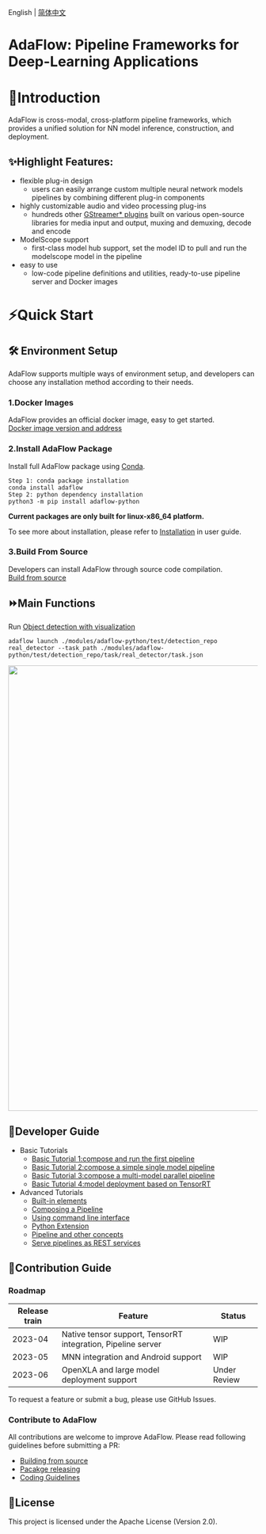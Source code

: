 English | [简体中文](README.md)

# **AdaFlow: Pipeline Frameworks for Deep-Learning Applications**


# 📘Introduction
AdaFlow is cross-modal, cross-platform pipeline frameworks, which provides a unified solution for 
NN model inference, construction, and deployment.

## ✨Highlight Features:
- flexible plug-in design
  * users can easily arrange custom multiple neural network models pipelines by combining different plug-in components
- highly customizable audio and video processing plug-ins
  * hundreds other [GStreamer* plugins](https://gstreamer.freedesktop.org/documentation/plugins_doc.html) built on various open-source libraries for media input and output, muxing and demuxing, decode and encode
- ModelScope support
  * first-class model hub support, set the model ID to pull and run the modelscope model in the pipeline
- easy to use
  * low-code pipeline definitions and utilities, ready-to-use pipeline server and Docker images

# ⚡️Quick Start
## 🛠️ Environment Setup
AdaFlow supports multiple ways of environment setup, and developers can choose any installation method according to their needs.

### 1.Docker Images 
AdaFlow provides an official docker image, easy to get started.  
[Docker image version and address](./docs/user_guide/docker_images.md)

### 2.Install AdaFlow Package
Install full AdaFlow package using [Conda](https://conda.io/).
```
Step 1: conda package installation
conda install adaflow
Step 2: python dependency installation
python3 -m pip install adaflow-python
```
**Current packages are only built for linux-x86_64 platform.**

To see more about installation, please refer to [Installation](./docs/user_guide/installation.md) in user guide.

### 3.Build From Source
Developers can install AdaFlow through source code compilation.  
[Build from source](./docs/contribution_guide/build_from_source.md)

## ⏩Main Functions
Run [Object detection with visualization](./modules/adaflow-python/test/detection_repo/pipelines/real_detector/pipeline.json)

```shell
adaflow launch ./modules/adaflow-python/test/detection_repo real_detector --task_path ./modules/adaflow-python/test/detection_repo/task/real_detector/task.json 
```
<div align="center"><img src="./docs/user_guide/images/output.gif" width=900/></div>


## 📖Developer Guide

- Basic Tutorials
  * [Basic Tutorial 1:compose and run the first pipeline](docs/user_guide/tutorials/basic_tutorial_1_EN.md)
  * [Basic Tutorial 2:compose a simple single model pipeline](docs/user_guide/tutorials/basic_tutorial_2_EN.md)
  * [Basic Tutorial 3:compose a multi-model parallel pipeline](docs/user_guide/tutorials/basic_tutorial_3_EN.md)
  * [Basic Tutorial 4:model deployment based on TensorRT](docs/user_guide/tutorials/basic_tutorial_4_EN.md)
- Advanced Tutorials
  * [Built-in elements](./docs/user_guide/built_in_elements.md)
  * [Composing a Pipeline](./docs/user_guide/composing_a_pipeline.md)
  * [Using command line interface](./docs/user_guide/cli.md)
  * [Python Extension](./docs/user_guide/python_extension.md)
  * [Pipeline and other concepts](./docs/user_guide/concept.md)
  * [Serve pipelines as REST services](./docs/user_guide/pipeline_server.md)


## 🙌Contribution Guide

### Roadmap

| Release train | Feature                                                      | Status       |
|---------------|--------------------------------------------------------------|--------------|
| 2023-04       | Native tensor support, TensorRT integration, Pipeline server | WIP          |
| 2023-05       | MNN integration and Android support                          | WIP          |
| 2023-06       | OpenXLA and large model deployment support                   | Under Review |

To request a feature or submit a bug, please use GitHub Issues.

### Contribute to AdaFlow

All contributions are welcome to improve AdaFlow. Please read following guidelines before submitting a PR:

* [Building from source](docs/contribution_guide/build_from_source.md)
* [Pacakge releasing](./docs/contribution_guide/releasing.md)
* [Coding Guidelines](./docs/contribution_guide/coding_guidelines.md)

## 📄License
This project is licensed under the Apache License (Version 2.0).